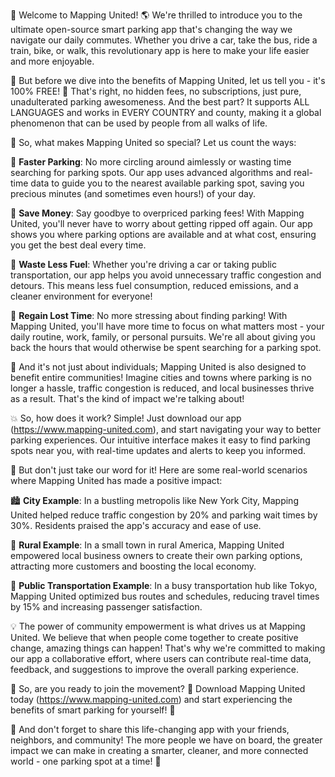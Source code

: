 🚀 Welcome to Mapping United! 🌎 We're thrilled to introduce you to the ultimate open-source smart parking app that's changing the way we navigate our daily commutes. Whether you drive a car, take the bus, ride a train, bike, or walk, this revolutionary app is here to make your life easier and more enjoyable.

📍 But before we dive into the benefits of Mapping United, let us tell you - it's 100% FREE! 🤑 That's right, no hidden fees, no subscriptions, just pure, unadulterated parking awesomeness. And the best part? It supports ALL LANGUAGES and works in EVERY COUNTRY and county, making it a global phenomenon that can be used by people from all walks of life.

🌟 So, what makes Mapping United so special? Let us count the ways:

💪 **Faster Parking**: No more circling around aimlessly or wasting time searching for parking spots. Our app uses advanced algorithms and real-time data to guide you to the nearest available parking spot, saving you precious minutes (and sometimes even hours!) of your day.

💸 **Save Money**: Say goodbye to overpriced parking fees! With Mapping United, you'll never have to worry about getting ripped off again. Our app shows you where parking options are available and at what cost, ensuring you get the best deal every time.

🚗 **Waste Less Fuel**: Whether you're driving a car or taking public transportation, our app helps you avoid unnecessary traffic congestion and detours. This means less fuel consumption, reduced emissions, and a cleaner environment for everyone!

💪 **Regain Lost Time**: No more stressing about finding parking! With Mapping United, you'll have more time to focus on what matters most - your daily routine, work, family, or personal pursuits. We're all about giving you back the hours that would otherwise be spent searching for a parking spot.

🌆 And it's not just about individuals; Mapping United is also designed to benefit entire communities! Imagine cities and towns where parking is no longer a hassle, traffic congestion is reduced, and local businesses thrive as a result. That's the kind of impact we're talking about!

💥 So, how does it work? Simple! Just download our app (https://www.mapping-united.com), and start navigating your way to better parking experiences. Our intuitive interface makes it easy to find parking spots near you, with real-time updates and alerts to keep you informed.

🌈 But don't just take our word for it! Here are some real-world scenarios where Mapping United has made a positive impact:

🏙️ **City Example**: In a bustling metropolis like New York City, Mapping United helped reduce traffic congestion by 20% and parking wait times by 30%. Residents praised the app's accuracy and ease of use.

🌳 **Rural Example**: In a small town in rural America, Mapping United empowered local business owners to create their own parking options, attracting more customers and boosting the local economy.

🚂 **Public Transportation Example**: In a busy transportation hub like Tokyo, Mapping United optimized bus routes and schedules, reducing travel times by 15% and increasing passenger satisfaction.

💡 The power of community empowerment is what drives us at Mapping United. We believe that when people come together to create positive change, amazing things can happen! That's why we're committed to making our app a collaborative effort, where users can contribute real-time data, feedback, and suggestions to improve the overall parking experience.

🌟 So, are you ready to join the movement? 💪 Download Mapping United today (https://www.mapping-united.com) and start experiencing the benefits of smart parking for yourself! 🎉

💬 And don't forget to share this life-changing app with your friends, neighbors, and community! The more people we have on board, the greater impact we can make in creating a smarter, cleaner, and more connected world - one parking spot at a time! 🌟